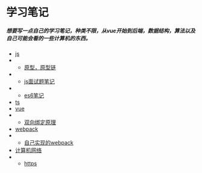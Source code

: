 # 学习笔记
##### 想要写一点自己的学习笔记，种类不限，从vue开始到后端，数据结构，算法以及自己可能会看的一些计算机的东西。
- [js](https://github.com/qibing147147/learning-notes/tree/master/js)
- - [原型，原型链](https://github.com/qibing147147/learning-notes/tree/master/js/原型，原型链)
- - [js面试题笔记](https://github.com/qibing147147/learning-notes/tree/master/js/js面试题笔记)
- - [es6笔记](https://github.com/qibing147147/learning-notes/tree/master/js/es6笔记)
- [ts](https://github.com/qibing147147/learning-notes/tree/master/ts)
- [vue](https://github.com/qibing147147/learning-notes/tree/master/vue)
- - [双向绑定原理](https://github.com/qibing147147/learning-notes/tree/master/vue/双向绑定)
- [webpack](https://github.com/qibing147147/learning-notes/tree/master/webpack)
- - [自己实现的webpack](https://github.com/qibing147147/learning-notes/tree/master/webpack/手写webpack)
- [计算机网络](https://github.com/qibing147147/learning-notes/tree/master/computernetwork)
- - [https](https://github.com/qibing147147/learning-notes/tree/master/computernetwork/https)
